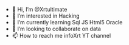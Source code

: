 - 👋 Hi, I’m @Xrtultimate
- 👀 I’m interested in Hacking
- 🌱 I’m currently learning Sql JS Html5 Oracle
- 💞️ I’m looking to collaborate on data
- 📫 How to reach me infoXrt YT channel

<!---
Xrtultimate/Xrtultimate is a ✨ special ✨ repository because its `README.md` (this file) appears on your GitHub profile.
You can click the Preview link to take a look at your changes.
--->
